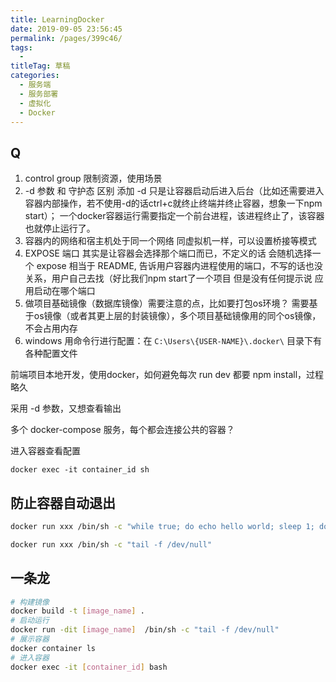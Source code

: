 ```yaml
---
title: LearningDocker
date: 2019-09-05 23:56:45
permalink: /pages/399c46/
tags: 
  - 
titleTag: 草稿
categories: 
  - 服务端
  - 服务部署
  - 虚拟化
  - Docker
---
```


## Q
1. control group 限制资源，使用场景
2. -d 参数 和 守护态 区别
   添加 -d 只是让容器启动后进入后台（比如还需要进入容器内部操作，若不使用-d的话ctrl+c就终止终端并终止容器，想象一下npm start）；
   一个docker容器运行需要指定一个前台进程，该进程终止了，该容器也就停止运行了。
3. 容器内的网络和宿主机处于同一个网络
   同虚拟机一样，可以设置桥接等模式
4. EXPOSE 端口 其实是让容器会选择那个端口而已，不定义的话 会随机选择一个
   expose 相当于 README, 告诉用户容器内进程使用的端口，不写的话也没关系，用户自己去找（好比我们npm start了一个项目 但是没有任何提示说 应用启动在哪个端口
5. 做项目基础镜像（数据库镜像）需要注意的点，比如要打包os环境？
   需要基于os镜像（或者其更上层的封装镜像），多个项目基础镜像用的同个os镜像，不会占用内存
6. windows 用命令行进行配置：在 `C:\Users\{USER-NAME}\.docker\` 目录下有各种配置文件

前端项目本地开发，使用docker，如何避免每次 run dev 都要 npm install，过程略久

采用 -d 参数，又想查看输出

多个 docker-compose 服务，每个都会连接公共的容器？

进入容器查看配置

```
docker exec -it container_id sh
```

## 防止容器自动退出

```sh
docker run xxx /bin/sh -c "while true; do echo hello world; sleep 1; done"

docker run xxx /bin/sh -c "tail -f /dev/null"
```

## 一条龙

```sh
# 构建镜像
docker build -t [image_name] .
# 启动运行
docker run -dit [image_name]  /bin/sh -c "tail -f /dev/null"
# 展示容器
docker container ls
# 进入容器
docker exec -it [container_id] bash
```